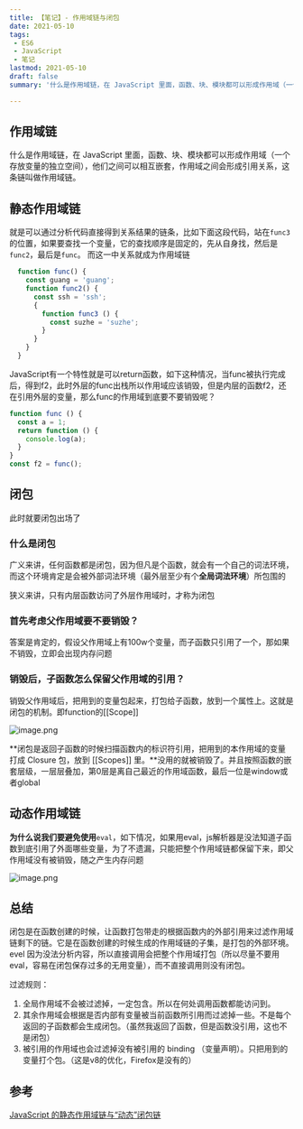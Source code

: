 ```yaml
---
title: 【笔记】- 作用域链与闭包
date: 2021-05-10
tags:
 - ES6
 - JavaScript
 - 笔记
lastmod: 2021-05-10
draft: false
summary: '什么是作用域链，在 JavaScript 里面，函数、块、模块都可以形成作用域（一个存放变量的独立空间），他们之间可以相互嵌套，作用域之间会形成引用关系，这条链叫做作用域链。'

---
```


## 作用域链

什么是作用域链，在 JavaScript 里面，函数、块、模块都可以形成作用域（一个存放变量的独立空间），他们之间可以相互嵌套，作用域之间会形成引用关系，这条链叫做作用域链。

## 静态作用域链

就是可以通过分析代码直接得到关系结果的链条，比如下面这段代码，站在`func3`的位置，如果要查找一个变量，它的查找顺序是固定的，先从自身找，然后是`func2`，最后是`func`。 而这一中关系就成为作用域链

```javascript
  function func() {
    const guang = 'guang';
    function func2() {
      const ssh = 'ssh';
      {
        function func3 () {
          const suzhe = 'suzhe';
        }
      }
    }
  }
```

JavaScript有一个特性就是可以return函数，如下这种情况，当func被执行完成后，得到f2，此时外层的func出栈所以作用域应该销毁，但是内层的函数f2，还在引用外层的变量，那么func的作用域到底要不要销毁呢？

```javascript
function func () {
  const a = 1;
  return function () {
    console.log(a);
  }
}
const f2 = func();
```

## 闭包

此时就要闭包出场了

### 什么是闭包

广义来讲，任何函数都是闭包，因为但凡是个函数，就会有一个自己的词法环境，而这个环境肯定是会被外部词法环境（最外层至少有个**全局词法环境**）所包围的

狭义来讲，只有内层函数访问了外层作用域时，才称为闭包

### 首先考虑父作用域要不要销毁？

答案是肯定的，假设父作用域上有100w个变量，而子函数只引用了一个，那如果不销毁，立即会出现内存问题

### 销毁后，子函数怎么保留父作用域的引用？

销毁父作用域后，把用到的变量包起来，打包给子函数，放到一个属性上。这就是闭包的机制。即function的[[Scope]]

![image.png](https://kuimo-markdown-pic.oss-cn-hangzhou.aliyuncs.com/88178215cc7d4e76a77df1add6de120e~tplv-k3u1fbpfcp-watermark.image)

**闭包是返回子函数的时候扫描函数内的标识符引用，把用到的本作用域的变量打成 Closure 包，放到 [[Scopes]] 里。**没用的就被销毁了。并且按照函数的嵌套层级，一层层叠加，第0层是离自己最近的作用域函数，最后一位是window或者global

## 动态作用域链

**为什么说我们要避免使用**`eval`，如下情况，如果用eval，js解析器是没法知道子函数到底引用了外面哪些变量，为了不遗漏，只能把整个作用域链都保留下来，即父作用域没有被销毁，随之产生内存问题

![image.png](https://kuimo-markdown-pic.oss-cn-hangzhou.aliyuncs.com/143b186936554141aa84525a708c7eea~tplv-k3u1fbpfcp-watermark.image)

## 总结

闭包是在函数创建的时候，让函数打包带走的根据函数内的外部引用来过滤作用域链剩下的链。它是在函数创建的时候生成的作用域链的子集，是打包的外部环境。evel 因为没法分析内容，所以直接调用会把整个作用域打包（所以尽量不要用 eval，容易在闭包保存过多的无用变量），而不直接调用则没有闭包。

过滤规则：

1. 全局作用域不会被过滤掉，一定包含。所以在何处调用函数都能访问到。
2. 其余作用域会根据是否内部有变量被当前函数所引用而过滤掉一些。不是每个返回的子函数都会生成闭包。（虽然我返回了函数，但是函数没引用，这也不是闭包）
3. 被引用的作用域也会过滤掉没有被引用的 binding （变量声明）。只把用到的变量打个包。（这是v8的优化，Firefox是没有的）

## 参考

[JavaScript 的静态作用域链与“动态”闭包链](https://juejin.cn/post/6957913856488243237)